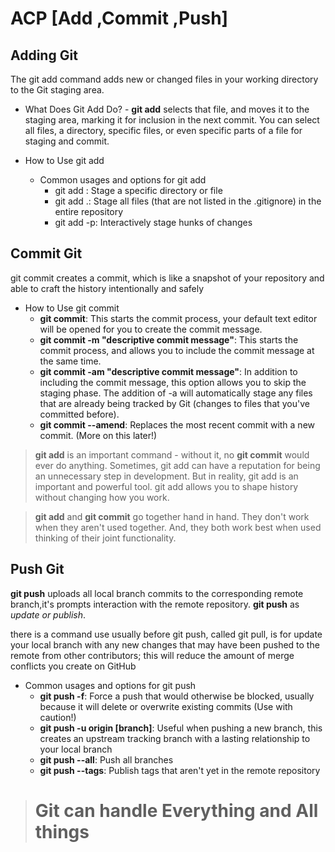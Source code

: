 # ACP [Add ,Commit ,Push]

## Adding Git
The git add command adds new or changed files in your working directory to the Git staging area.

   - What Does Git Add Do?
         - **git add** selects that file, and moves it to the staging area, marking it for inclusion in the next commit. You can select all files, a directory, specific files, or even specific parts of a file for staging and commit.

   - How to Use git add
       - Common usages and options for git add
            - git add <path>: Stage a specific directory or file
            - git add .: Stage all files (that are not listed in the .gitignore) in the entire repository
            - git add -p: Interactively stage hunks of changes



## Commit Git
git commit creates a commit, which is like a snapshot of your repository and able to craft the history intentionally and safely

 - How to Use git commit
    - **git commit**: This starts the commit process, your default text editor will be opened for you to create the commit message. 
    - **git commit -m "descriptive commit message"**: This starts the commit process, and allows you to include the commit message at the same time.
    - **git commit -am "descriptive commit message"**: In addition to including the commit message, this option allows you to skip the staging phase. The addition of -a will automatically stage any files that are already being tracked by Git (changes to files that you've committed before).
    - **git commit --amend**: Replaces the most recent commit with a new commit. (More on this later!)
 


> **git add** is an important command - without it, no **git commit** would ever do anything. Sometimes, git add can have a reputation for being an unnecessary step in development. But in reality, git add is an important and powerful tool. git add allows you to shape history without changing how you work.

> **git add** and **git commit** go together hand in hand. They don't work when they aren't used together. And, they both work best when used thinking of their joint functionality.

## Push Git
**git push** uploads all local branch commits to the corresponding remote branch,it's prompts interaction with the remote repository.
**git push** as *update or publish*.

there is a command use usually before git push, called git pull, is for update your local branch with any new changes that may have been pushed to the remote from other contributors; this will reduce the amount of merge conflicts you create on GitHub

   - Common usages and options for git push
        - **git push -f**: Force a push that would otherwise be blocked, usually because it will delete or overwrite existing commits (Use with caution!)
        - **git push -u origin [branch]**: Useful when pushing a new branch, this creates an upstream tracking branch with a lasting relationship to your local branch
        - **git push --all**: Push all branches
        - **git push --tags**: Publish tags that aren't yet in the remote repository

> # Git can handle Everything and All things 
